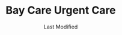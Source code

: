 ---
layout: location-page
date: Last Modified
description: "Local COVID-19 testing is available at Bay Care Urgent Care in St. Petersburg, Florida, USA."
permalink: "locations/florida/st-petersburg/bay-care-urgent-care/"
tags:
  - locations
  - florida
title: Bay Care Urgent Care
uniqueName: bay-care-urgent-care
state: Florida
stateAbbr: FL
hood: "St. Petersburg"
address: "900 Carillon Parkway Ste. 106"
city: "St. Petersburg"
zip: "33716"
zipsNearby: "33820 34216 34265 34266 34269 34679 33823 33503 33830 33831 33744 33834 34201 34202 34203 34204 34205 34206 34207 34208 34209 34210 34211 34212 34280 34281 34282 34217 34218 33835 33508 33509 33510 33511 34601 34602 34603 34604 34605 34606 34607 34608 34609 34610 34611 34613 34614 33755 33756 33757 33758 33759 33760 33761 33762 33763 33764 33765 33766 33767 33769 34215 34681 33524 33523 33525 33526 33527 34697 34698 33530 33839 33840 34680 34222 34223 34224 34295 33841 33534 33846 33847 33785 33786 33849 33537 33850 33801 33802 33803 33804 33805 33806 33807 33809 33810 33811 33812 33813 33815 34637 34638 34639 33770 33771 33772 33773 33774 33775 33776 33777 33778 33779 34272 33547 34228 33548 33549 33558 33559 34260 33550 33860 34251 34652 34653 34654 34655 34656 33863 34268 34274 34275 33556 34677 33865 34264 34229 34660 34220 34221 34682 34683 34684 34685 34219 33780 33781 33782 33563 33564 33565 33566 33567 33868 34667 34668 34669 34673 34674 33938 33568 33569 33578 33579 33570 33571 33572 33573 33575 34695 33574 33701 33702 33703 33704 33705 33706 33707 33708 33709 33710 33711 33712 33713 33714 33715 33716 33729 33730 33731 33732 33733 33734 33736 33737 33738 33740 33741 33742 33743 33747 33784 33576 34230 34231 34232 34233 34234 34235 34236 34237 34238 34239 34240 34241 34242 34243 34276 34277 34278 33583 33584 33586 33587 34270 33601 33602 33603 33604 33605 33606 33607 33608 33609 33610 33611 33612 33613 33614 33615 33616 33617 33618 33619 33620 33621 33622 33623 33624 33625 33626 33629 33630 33631 33633 33634 33635 33637 33646 33647 33650 33655 33660 33661 33662 33663 33664 33672 33673 33674 33675 33677 33679 33680 33681 33682 33684 33685 33686 33687 33688 33689 33694 34688 34689 34690 34691 34692 34250 33592 33593 33594 33595 33596 34284 34285 34286 34287 34288 34289 34290 34291 34292 34293 33873 33598 33880 33881 33882 33883 33884 33885 33888 33539 33540 33541 33542 33543 33544 33545 33890 33651 33690" 
mapUrl: "http://maps.apple.com/?q=Bay+Care+Urgent+Care&address=900+Carillon+Parkway+Ste+106,St+Petersburg,Florida,33716"
locationType: Drive-thru
phone: "800-229-2273"
website: "https://baycare.org/baycareanywhere"
onlineBooking: undefined
closed: undefined
closedUpdate: April 21st, 2020
notes: "By appointment only. Requires phone screen. Privately owned."
days: Weekdays
hours: 9AM-Noon
ctaMessage: Learn more
ctaUrl: "https://baycare.org/baycareanywhere"
---
